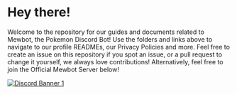 # Hey there!

Welcome to the repository for our guides and documents related to Mewbot, the Pokemon Discord Bot!  Use the folders and links above to navigate to our profile READMEs, our Privacy Policies and more.  Feel free to create an issue on this repository if you spot an issue, or a pull request to change it yourself, we always love contributions!  Alternatively, feel free to join the Official Mewbot Server below!

[![Discord Banner 1](https://discordapp.com/api/guilds/519466243342991360/widget.png?style=banner1)](https://discord.gg/mewbot)
